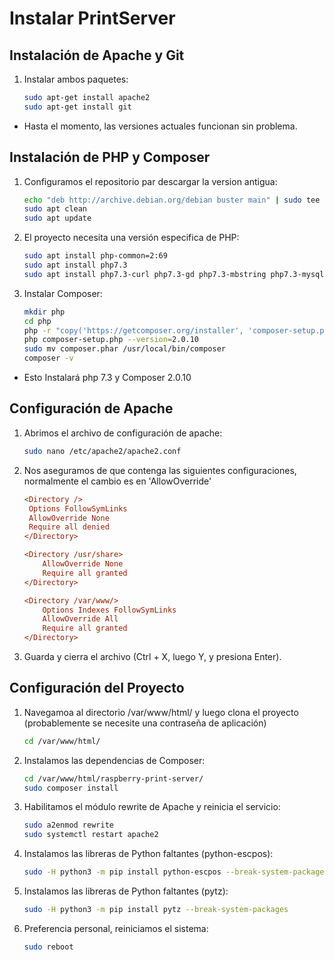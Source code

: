 # Instalar PrintServer

## Instalación de Apache y Git

1. Instalar ambos paquetes:
    ```bash
    sudo apt-get install apache2
    sudo apt-get install git
- Hasta el momento, las versiones actuales funcionan sin problema.

## Instalación de PHP y Composer


1. Configuramos el repositorio par descargar la version antigua:
   ```bash
   echo "deb http://archive.debian.org/debian buster main" | sudo tee /etc/apt/sources.list.d/buster.list
   sudo apt clean
   sudo apt update

2. El proyecto necesita una versión especifica de PHP:
   ```bash
   sudo apt install php-common=2:69
   sudo apt install php7.3
   sudo apt install php7.3-curl php7.3-gd php7.3-mbstring php7.3-mysql php7.3-xml

2. Instalar Composer:
   ```bash
   mkdir php
   cd php
   php -r "copy('https://getcomposer.org/installer', 'composer-setup.php');"
   php composer-setup.php --version=2.0.10
   sudo mv composer.phar /usr/local/bin/composer
   composer -v

- Esto Instalará php 7.3 y Composer 2.0.10

## Configuración de Apache

1. Abrimos el archivo de configuración de apache:
   ```bash
   sudo nano /etc/apache2/apache2.conf

2. Nos aseguramos de que contenga las siguientes configuraciones, normalmente el cambio es en 'AllowOverride'
   ```ini
   <Directory />
    Options FollowSymLinks
    AllowOverride None
    Require all denied
   </Directory>
   
   <Directory /usr/share>
       AllowOverride None
       Require all granted
   </Directory>
   
   <Directory /var/www/>
       Options Indexes FollowSymLinks
       AllowOverride All
       Require all granted
   </Directory>

3. Guarda y cierra el archivo (Ctrl + X, luego Y, y presiona Enter).

## Configuración del Proyecto

1. Navegamoa al directorio /var/www/html/ y luego clona el proyecto (probablemente se necesite una contraseña de aplicación)
   ```bash
   cd /var/www/html/

2. Instalamos las dependencias de Composer:
   ```bash
   cd /var/www/html/raspberry-print-server/
   sudo composer install

3. Habilitamos el módulo rewrite de Apache y reinicia el servicio:
   ```bash
   sudo a2enmod rewrite
   sudo systemctl restart apache2

4. Instalamos las libreras de Python faltantes (python-escpos):
   ```bash
   sudo -H python3 -m pip install python-escpos --break-system-packages

5. Instalamos las libreras de Python faltantes (pytz):
   ```bash
   sudo -H python3 -m pip install pytz --break-system-packages

6. Preferencia personal, reiniciamos el sistema:
   ```bash
   sudo reboot